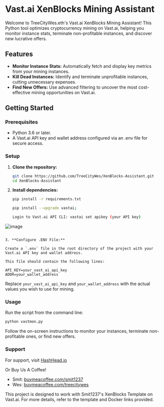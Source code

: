 # Vast.ai XenBlocks Mining Assistant

Welcome to TreeCityWes.eth's Vast.ai XenBlocks Mining Assistant! This Python tool optimizes cryptocurrency mining on Vast.ai, helping you monitor instance stats, terminate non-profitable instances, and discover new lucrative offers.

## Features

- **Monitor Instance Stats:** Automatically fetch and display key metrics from your mining instances.
- **Kill Dead Instances:** Identify and terminate unprofitable instances, cutting unnecessary expenses.
- **Find New Offers:** Use advanced filtering to uncover the most cost-effective mining opportunities on Vast.ai.

## Getting Started

### Prerequisites

- Python 3.6 or later.
- A Vast.ai API key and wallet address configured via an .env file for secure access.

### Setup

1. **Clone the repository:**

   ```bash
   git clone https://github.com/TreeCityWes/XenBlocks-Assistant.git
   cd XenBlocks-Assistant
   ```

2. **Install dependencies:**

   ```bash
   pip install -r requirements.txt
   
   pip install --upgrade vastai;
   
   Login to Vast.ai API CLI: vastai set apikey (your API key)
   
![image](https://github.com/TreeCityWes/XenBlocks-Assistant/assets/93751858/824696e7-6d0a-437d-b905-4ce60261be16)

   
   ```

3. **Configure .ENV File:**

   Create a `.env` file in the root directory of the project with your Vast.ai API key and wallet address.

This file should contain the following lines:

   API_KEY=your_vast_ai_api_key
   ADDR=your_wallet_address
   ```

   Replace `your_vast_ai_api_key` and `your_wallet_address` with the actual values you wish to use for mining.

### Usage

Run the script from the command line:

```bash
python vastmon.py
```

Follow the on-screen instructions to monitor your instances, terminate non-profitable ones, or find new offers.

### Support

For support, visit [HashHead.io](https://hashhead.io)

Or Buy Us A Coffee! 
- Smit: [buymeacoffee.com/smit1237](https://buymeacoffee.com/smit1237)
- Wes: [buymeacoffee.com/treecitywes](https://buymeacoffee.com/treecitywes)

This project is designed to work with Smit1237's XenBlocks Template on Vast.ai. 
For more details, refer to the template and Docker links provided.
